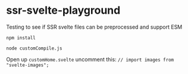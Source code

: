# ssr-svelte-playground
Testing to see if SSR svelte files can be preprocessed and support ESM

```
npm install
```

```
node customCompile.js
```

Open up `customHome.svelte` uncomment this: `// import images from "svelte-images";`